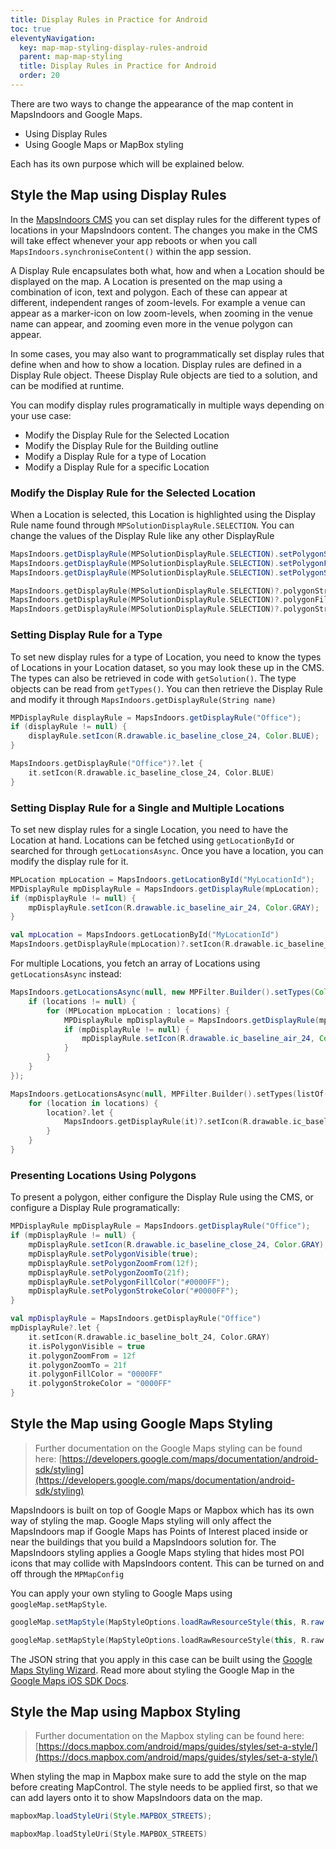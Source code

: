```yaml
---
title: Display Rules in Practice for Android
toc: true
eleventyNavigation:
  key: map-map-styling-display-rules-android
  parent: map-map-styling
  title: Display Rules in Practice for Android
  order: 20
---
```


There are two ways to change the appearance of the map content in MapsIndoors and Google Maps.

* Using Display Rules
* Using Google Maps or MapBox styling

Each has its own purpose which will be explained below.

## Style the Map using Display Rules

In the [MapsIndoors CMS](https://cms.mapsindoors.com/types) you can set display rules for the different types of locations in your MapsIndoors content. The changes you make in the CMS will take effect whenever your app reboots or when you call `MapsIndoors.synchroniseContent()` within the app session.

A Display Rule encapsulates both what, how and when a Location should be displayed on the map. A Location is presented on the map using a combination of icon, text and polygon. Each of these can appear at different, independent ranges of zoom-levels. For example a venue can appear as a marker-icon on low zoom-levels, when zooming in the venue name can appear, and zooming even more in the venue polygon can appear.

In some cases, you may also want to programmatically set display rules that define when and how to show a location. Display rules are defined in a Display Rule object. Theese Display Rule objects are tied to a solution, and can be modified at runtime.

You can modify display rules programatically in multiple ways depending on your use case:

* Modify the Display Rule for the Selected Location
* Modify the Display Rule for the Building outline
* Modify a Display Rule for a type of Location
* Modify a Display Rule for a specific Location

### Modify the Display Rule for the Selected Location

When a Location is selected, this Location is highlighted using the Display Rule name found through `MPSolutionDisplayRule.SELECTION`. You can change the values of the Display Rule like any other DisplayRule

<mi-tabs>
<mi-tab label="Java" tab-for="java"></mi-tab>
<mi-tab label="Kotlin" tab-for="kotlin"></mi-tab>
<mi-tab-panel id="java">

```java
MapsIndoors.getDisplayRule(MPSolutionDisplayRule.SELECTION).setPolygonStrokeColor(blue);
MapsIndoors.getDisplayRule(MPSolutionDisplayRule.SELECTION).setPolygonFillColor(green);
MapsIndoors.getDisplayRule(MPSolutionDisplayRule.SELECTION).setPolygonStrokeWidth(8f);
```

</mi-tab-panel>
<mi-tab-panel id="kotlin">

```kotlin
MapsIndoors.getDisplayRule(MPSolutionDisplayRule.SELECTION)?.polygonStrokeColor = blue
MapsIndoors.getDisplayRule(MPSolutionDisplayRule.SELECTION)?.polygonFillColor = green
MapsIndoors.getDisplayRule(MPSolutionDisplayRule.SELECTION)?.polygonStrokeWidth = 8f
```

</mi-tab-panel>
</mi-tabs>

### Setting Display Rule for a Type

To set new display rules for a type of Location, you need to know the types of Locations in your Location dataset, so you may look these up in the CMS. The types can also be retrieved in code with `getSolution()`. The type objects can be read from `getTypes()`. You can then retrieve the Display Rule and modify it through `MapsIndoors.getDisplayRule(String name)`

<mi-tabs>
<mi-tab label="Java" tab-for="java"></mi-tab>
<mi-tab label="Kotlin" tab-for="kotlin"></mi-tab>
<mi-tab-panel id="java">

```java
MPDisplayRule displayRule = MapsIndoors.getDisplayRule("Office");
if (displayRule != null) {
    displayRule.setIcon(R.drawable.ic_baseline_close_24, Color.BLUE);
}
```

</mi-tab-panel>
<mi-tab-panel id="kotlin">

```kotlin
MapsIndoors.getDisplayRule("Office")?.let {
    it.setIcon(R.drawable.ic_baseline_close_24, Color.BLUE)
}
```

</mi-tab-panel>
</mi-tabs>

### Setting Display Rule for a Single and Multiple Locations

To set new display rules for a single Location, you need to have the Location at hand. Locations can be fetched using `getLocationById` or searched for through `getLocationsAsync`. Once you have a location, you can modify the display rule for it.

<mi-tabs>
<mi-tab label="Java" tab-for="java"></mi-tab>
<mi-tab label="Kotlin" tab-for="kotlin"></mi-tab>
<mi-tab-panel id="java">

```java
MPLocation mpLocation = MapsIndoors.getLocationById("MyLocationId");
MPDisplayRule mpDisplayRule = MapsIndoors.getDisplayRule(mpLocation);
if (mpDisplayRule != null) {
    mpDisplayRule.setIcon(R.drawable.ic_baseline_air_24, Color.GRAY);
}
```

</mi-tab-panel>
<mi-tab-panel id="kotlin">

```kotlin
val mpLocation = MapsIndoors.getLocationById("MyLocationId")
MapsIndoors.getDisplayRule(mpLocation)?.setIcon(R.drawable.ic_baseline_air_24, Color.GRAY);
```

</mi-tab-panel>
</mi-tabs>

For multiple Locations, you fetch an array of Locations using `getLocationsAsync` instead:

<mi-tabs>
<mi-tab label="Java" tab-for="java"></mi-tab>
<mi-tab label="Kotlin" tab-for="kotlin"></mi-tab>
<mi-tab-panel id="java">

```java
MapsIndoors.getLocationsAsync(null, new MPFilter.Builder().setTypes(Collections.singletonList("Meetingroom")).build(), (locations, miError) -> {
    if (locations != null) {
        for (MPLocation mpLocation : locations) {
            MPDisplayRule mpDisplayRule = MapsIndoors.getDisplayRule(mpLocation);
            if (mpDisplayRule != null) {
                mpDisplayRule.setIcon(R.drawable.ic_baseline_air_24, Color.GRAY);
            }
        }
    }
});
```

</mi-tab-panel>
<mi-tab-panel id="kotlin">

```kotlin
MapsIndoors.getLocationsAsync(null, MPFilter.Builder().setTypes(listOf("Meetingroom")).build()) { locations, _ ->
    for (location in locations) {
        location?.let {
            MapsIndoors.getDisplayRule(it)?.setIcon(R.drawable.ic_baseline_air_24, Color.GRAY)
        }
    }
}
```

</mi-tab-panel>
</mi-tabs>

### Presenting Locations Using Polygons

To present a polygon, either configure the Display Rule using the CMS, or configure a Display Rule programatically:

<mi-tabs>
<mi-tab label="Java" tab-for="java"></mi-tab>
<mi-tab label="Kotlin" tab-for="kotlin"></mi-tab>
<mi-tab-panel id="java">

```java
MPDisplayRule mpDisplayRule = MapsIndoors.getDisplayRule("Office");
if (mpDisplayRule != null) {
    mpDisplayRule.setIcon(R.drawable.ic_baseline_close_24, Color.GRAY);
    mpDisplayRule.setPolygonVisible(true);
    mpDisplayRule.setPolygonZoomFrom(12f);
    mpDisplayRule.setPolygonZoomTo(21f);
    mpDisplayRule.setPolygonFillColor("#0000FF");
    mpDisplayRule.setPolygonStrokeColor("#0000FF");
}
```

</mi-tab-panel>
<mi-tab-panel id="kotlin">

```kotlin
val mpDisplayRule = MapsIndoors.getDisplayRule("Office")
mpDisplayRule?.let {
    it.setIcon(R.drawable.ic_baseline_bolt_24, Color.GRAY)
    it.isPolygonVisible = true
    it.polygonZoomFrom = 12f
    it.polygonZoomTo = 21f
    it.polygonFillColor = "0000FF"
    it.polygonStrokeColor = "0000FF"
}
```

</mi-tab-panel>
</mi-tabs>

## Style the Map using Google Maps Styling

> Further documentation on the Google Maps styling can be found here: [https://developers.google.com/maps/documentation/android-sdk/styling](https://developers.google.com/maps/documentation/android-sdk/styling)

MapsIndoors is built on top of Google Maps or Mapbox which has its own way of styling the map. Google Maps styling will only affect the MapsIndoors map if Google Maps has Points of Interest placed inside or near the buildings that you build a MapsIndoors solution for. The MapsIndoors styling applies a Google Maps styling that hides most POI icons that may collide with MapsIndoors content. This can be turned on and off through the `MPMapConfig`

You can apply your own styling to Google Maps using `googleMap.setMapStyle`.

<mi-tabs>
<mi-tab label="Java" tab-for="java"></mi-tab>
<mi-tab label="Kotlin" tab-for="kotlin"></mi-tab>
<mi-tab-panel id="java">

```java
googleMap.setMapStyle(MapStyleOptions.loadRawResourceStyle(this, R.raw.style_json));
```

</mi-tab-panel>
<mi-tab-panel id="kotlin">

```kotlin
googleMap.setMapStyle(MapStyleOptions.loadRawResourceStyle(this, R.raw.style_json))
```

</mi-tab-panel>
</mi-tabs>

The JSON string that you apply in this case can be built using the [Google Maps Styling Wizard](https://mapstyle.withgoogle.com/). Read more about styling the Google Map in the [Google Maps iOS SDK Docs](https://developers.google.com/maps/documentation/ios-sdk/styling).

## Style the Map using Mapbox Styling

> Further documentation on the Mapbox styling can be found here: [https://docs.mapbox.com/android/maps/guides/styles/set-a-style/](https://docs.mapbox.com/android/maps/guides/styles/set-a-style/)

When styling the map in Mapbox make sure to add the style on the map before creating MapControl. The style needs to be applied first, so that we can add layers onto it to show MapsIndoors data on the map.

<mi-tabs>
<mi-tab label="Java" tab-for="java"></mi-tab>
<mi-tab label="Kotlin" tab-for="kotlin"></mi-tab>
<mi-tab-panel id="java">

```java
mapboxMap.loadStyleUri(Style.MAPBOX_STREETS);
```

</mi-tab-panel>
<mi-tab-panel id="kotlin">

```kotlin
mapboxMap.loadStyleUri(Style.MAPBOX_STREETS)
```

</mi-tab-panel>
</mi-tabs>
